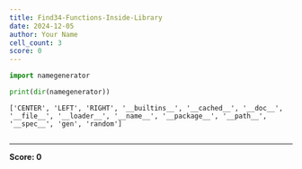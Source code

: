 ```yaml
---
title: Find34-Functions-Inside-Library
date: 2024-12-05
author: Your Name
cell_count: 3
score: 0
---
```


```python
import namegenerator
```


```python
print(dir(namegenerator))
```

    ['CENTER', 'LEFT', 'RIGHT', '__builtins__', '__cached__', '__doc__', '__file__', '__loader__', '__name__', '__package__', '__path__', '__spec__', 'gen', 'random']



```python

```


---
**Score: 0**
